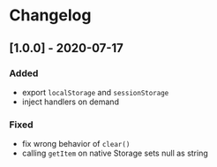 # Changelog

## [1.0.0] - 2020-07-17
### Added
- export `localStorage` and `sessionStorage`
- inject handlers on demand

### Fixed
- fix wrong behavior of `clear()`
- calling `getItem` on native Storage sets null as string
